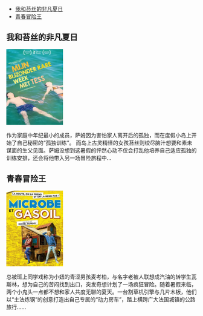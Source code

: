 <!-- TOC -->
  * [我和苔丝的非凡夏日](#)
  * [青春冒险王](#)
<!-- TOC -->

## 我和苔丝的非凡夏日

<img height="200" src="image\我和苔丝的非凡夏日.png" width="150"/>

作为家庭中年纪最小的成员，萨姆因为害怕家人离开后的孤独，而在度假小岛上开始了自己秘密的“孤独训练”。
而岛上古灵精怪的女孩苔丝则绞尽脑汁想要和素未谋面的生父见面。萨姆没想到这暑假的怦然心动不仅会打乱他培养自己适应孤独的训练安排，还会将他带入另一场冒险旅程中...


## 青春冒险王

<img height="200" src="image\青春冒险王.png" width="150"/>

总被班上同学戏称为小妞的青涩男孩麦考柏，与名字老被人联想成汽油的转学生瓦斯林，想为自己的苦闷找到出口，突发奇想计划了一场疯狂冒险。随着暑假来临，两个小鬼头一点都不想和家人共度无聊的夏天。一台割草机引擎与几片木板，他们以“土法炼钢”的创意打造出自己专属的“动力房车”，踏上横跨广大法国城镇的公路旅行......
